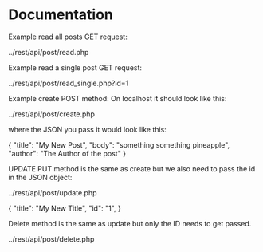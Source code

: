 # Documentation

Example read all posts GET request:

../rest/api/post/read.php

Example read a single post GET request:


../rest/api/post/read_single.php?id=1


Example create POST method:
On localhost it should look like this:

../rest/api/post/create.php

where the JSON you pass it would look like this:

{
	"title": "My New Post",
	"body": "something something pineapple",
	"author": "The Author of the post"
}

UPDATE PUT method is the same as create but we also need to pass the id in the JSON object:

../rest/api/post/update.php

{
  "title": "My New Title",
  "id": "1",
}

Delete method is the same as update but only the ID needs to get passed.

../rest/api/post/delete.php
